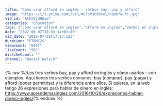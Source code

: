 ```yaml
---
title: "Cómo usar afford en inglés - verbos buy, pay y afford"
image: "https:\/\/i.ytimg.com\/vi\/ACFoVjU90aw\/hqdefault.jpg"
vid_id: "ACFoVjU90aw"
categories: "Education"
tags: ["cómo usar afford en inglés","afford en inglés","verbos en inglés"]
date: "2022-06-07T18:03:14+03:00"
vid_date: "2019-07-29T17:17:12Z"
duration: "PT6M12S"
viewcount: "6497"
likeCount: "562"
dislikeCount: ""
channel: "Daniel Welsch"
---
```

{% raw %}Los tres verbos buy, pay y afford en inglés y cómo usarlos – con ejemplos. Aquí tienes tres verbos comunes: buy (comprar), pay (pagar) y afford (poder permitirse) y la diferencia entre ellos. Si quieres, en la web tengo 26 expresiones para hablar de dinero en inglés: <a rel="nofollow" target="blank" href="https://www.aprendemasingles.com/2016/10/26/expresiones-hablar-dinero-ingles/">https://www.aprendemasingles.com/2016/10/26/expresiones-hablar-dinero-ingles/</a>{% endraw %}
